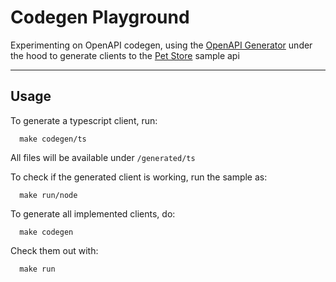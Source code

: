 # Codegen Playground

Experimenting on OpenAPI codegen, using the [OpenAPI Generator](https://openapi-generator.tech/) under the hood to generate clients to the [Pet Store](https://petstore.swagger.io/) sample api

---

## Usage

To generate a typescript client, run:

```
  make codegen/ts
```

All files will be available under `/generated/ts`

To check if the generated client is working, run the sample as:

```
  make run/node
```

To generate all implemented clients, do:

```
  make codegen
```

Check them out with:

```
  make run
```
